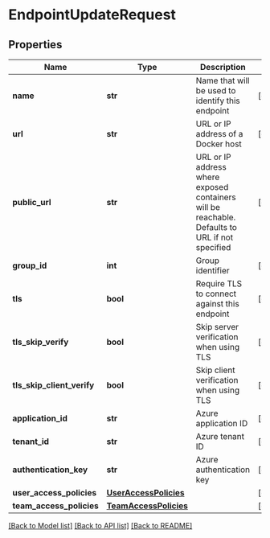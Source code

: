 # EndpointUpdateRequest

## Properties
Name | Type | Description | Notes
------------ | ------------- | ------------- | -------------
**name** | **str** | Name that will be used to identify this endpoint | [optional] 
**url** | **str** | URL or IP address of a Docker host | [optional] 
**public_url** | **str** | URL or IP address where exposed containers will be reachable. Defaults to URL if not specified | [optional] 
**group_id** | **int** | Group identifier | [optional] 
**tls** | **bool** | Require TLS to connect against this endpoint | [optional] 
**tls_skip_verify** | **bool** | Skip server verification when using TLS | [optional] 
**tls_skip_client_verify** | **bool** | Skip client verification when using TLS | [optional] 
**application_id** | **str** | Azure application ID | [optional] 
**tenant_id** | **str** | Azure tenant ID | [optional] 
**authentication_key** | **str** | Azure authentication key | [optional] 
**user_access_policies** | [**UserAccessPolicies**](UserAccessPolicies.md) |  | [optional] 
**team_access_policies** | [**TeamAccessPolicies**](TeamAccessPolicies.md) |  | [optional] 

[[Back to Model list]](../README.md#documentation-for-models) [[Back to API list]](../README.md#documentation-for-api-endpoints) [[Back to README]](../README.md)


